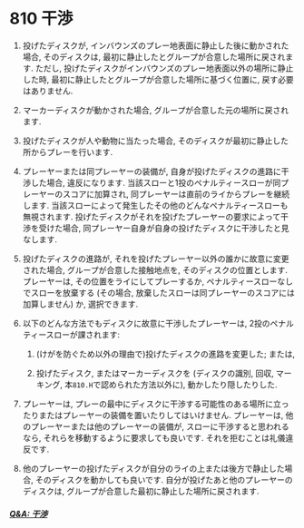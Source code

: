 # 810 干渉

1. 投げたディスクが,
インバウンズのプレー地表面に静止した後に動かされた場合,
そのディスクは,
最初に静止したとグループが合意した場所に戻されます.
ただし,
投げたディスクがインバウンズのプレー地表面以外の場所に静止した時,
最初に静止したとグループが合意した場所に基づく位置に,
戻す必要はありません.

1. マーカーディスクが動かされた場合,
グループが合意した元の場所に戻されます.

1. 投げたディスクが人や動物に当たった場合,
そのディスクが最初に静止した所からプレーを行います.



1. プレーヤーまたは同プレーヤーの装備が,
自身が投げたディスクの進路に干渉した場合,
違反になります.
当該スローと1投のペナルティースローが同プレーヤーのスコアに加算され,
同プレーヤーは直前のライからプレーを継続します.
当該スローによって発生したその他のどんなペナルティースローも無視されます.
投げたディスクがそれを投げたプレーヤーの要求によって干渉を受けた場合,
同プレーヤー自身が自身の投げたディスクに干渉したと見なします.

1. 投げたディスクの進路が,
それを投げたプレーヤー以外の誰かに故意に変更された場合,
グループが合意した接触地点を,
そのディスクの位置とします.
プレーヤーは,
その位置をライにしてプレーするか,
ペナルティースローなしでスローを放棄する
(その場合, 放棄したスローは同プレーヤーのスコアには加算しません)
か,
選択できます.

1. 以下のどんな方法でもディスクに故意に干渉したプレーヤーは,
2投のペナルティースローが課されます:

    1. (けがを防ぐため以外の理由で)投げたディスクの進路を変更した;
    または,

    1. 投げたディスク,
    またはマーカーディスクを
    (ディスクの識別, 回収, マーキング, 本`810.H`で認められた方法以外に),
    動かしたり隠したりした.

1. プレーヤーは,
プレーの最中にディスクに干渉する可能性のある場所に立ったりまたはプレーヤーの装備を置いたりしてはいけません.
プレーヤーは,
他のプレーヤーまたは他のプレーヤーの装備が,
スローに干渉すると思われるなら,
それらを移動するように要求しても良いです.
それを拒むことは礼儀違反です.

1. 他のプレーヤーの投げたディスクが自分のライの上または後方で静止した場合,
そのディスクを動かしても良いです.
自分が投げたあと他のプレーヤーのディスクは,
グループが合意した最初に静止した場所に戻されます.

##### [Q&A: 干渉](qa-int)
